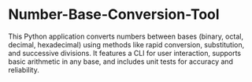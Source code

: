 # Number-Base-Conversion-Tool
This Python application converts numbers between bases (binary, octal, decimal, hexadecimal) using methods like rapid conversion, substitution, and successive divisions. It features a CLI for user interaction, supports basic arithmetic in any base, and includes unit tests for accuracy and reliability.
